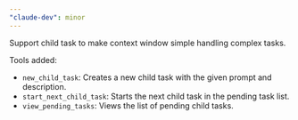 ```yaml
---
"claude-dev": minor
---
```


Support child task to make context window simple handling complex tasks.

Tools added:
- `new_child_task`: Creates a new child task with the given prompt and description.
- `start_next_child_task`: Starts the next child task in the pending task list.
- `view_pending_tasks`: Views the list of pending child tasks.